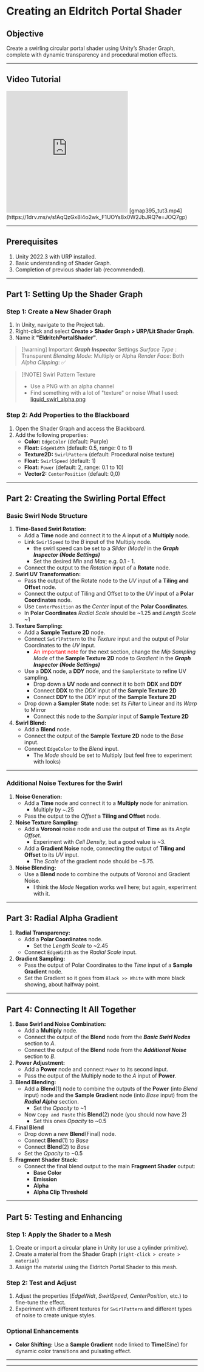 # Creating an Eldritch Portal Shader

## Objective
Create a swirling circular portal shader using Unity’s Shader Graph, complete with dynamic transparency and procedural motion effects.

---
## Video Tutorial

<iframe src="https://1drv.ms/v/s!AqQzGx8l4o2wk_F1iR6SHuAP0Vb5yg?embed=1" width="320" height="320" frameborder="0" scrolling="no" allowfullscreen></iframe>
[gmap395_tut3.mp4](https://1drv.ms/v/s!AqQzGx8l4o2wk_F1UOYs8x0W2JbJRQ?e=JOQ7gp)

---
## Prerequisites
1. Unity 2022.3 with URP installed.
2. Basic understanding of Shader Graph.
3. Completion of previous shader lab (recommended).

---

## Part 1: Setting Up the Shader Graph
### Step 1: Create a New Shader Graph
1. In Unity, navigate to the Project tab.
2. Right-click and select **Create > Shader Graph > URP/Lit Shader Graph**.
3. Name it **"EldritchPortalShader"**.


> [!warning] Important ***Graph Inspector*** Settings
> *Surface Type* : Transparent
> *Blending Mode*: Multiply or Alpha
> *Render Face*: Both
> *Alpha Clipping*: ✅

> [!NOTE] Swirl Pattern Texture
> - Use a PNG with an alpha channel
> - Find something with a lot of "texture" or noise
> What I used: [liquid_swirl_alpha.png](https://1drv.ms/i/s!AqQzGx8l4o2wk_F0d_KPRwOyyq1jzg?e=mqpCpS)

### Step 2: Add Properties to the Blackboard
1. Open the Shader Graph and access the Blackboard.
2. Add the following properties:
    - **Color:** `EdgeColor` (default: Purple)
    - **Float:** `EdgeWidth` (default: 0.5, range: 0 to 1)
    - **Texture2D:** `SwirlPattern` (default: Procedural noise texture)
    - **Float:** `SwirlSpeed` (default: 1)
    - **Float:** `Power` (default: 2, range: 0.1 to 10)
    - **Vector2:** `CenterPosition` (default: 0,0)

---

## Part 2: Creating the Swirling Portal Effect
### Basic Swirl Node Structure
1. **Time-Based Swirl Rotation:**
    - Add a **Time** node and connect it to the *A* input of a **Multiply** node.
    - Link `SwirlSpeed` to the *B* input of the Multiply node.
        - the swirl speed can be set to a *Slider (Mode)* in the ***Graph Inspector (Node Settings)***
        - Set the desired *Min* and *Max*; e.g. 0.1 - 1.
    - Connect the output to the *Rotation* input of a **Rotate** node.
2. **Swirl UV Transformation:**
    - Pass the output of the Rotate node to the *UV* input of a **Tiling and Offset** node.
    - Connect the output of Tiling and Offset to  to the *UV* input of a **Polar Coordinates** node.
    - Use `CenterPosition` as the *Center* input of the **Polar Coordinates**.
    - In **Polar Coordinates** *Radial Scale* should be ~1.25 and *Length Scale* ~1
3. **Texture Sampling:**
    - Add a **Sample Texture 2D** node.
    - Connect `SwirlPattern` to the *Texture* input and the output of Polar Coordinates to the *UV* input.
        - <font color="#ff0000">An important note</font> for the next section, change the *Mip Sampling Mode* of the **Sample Texture 2D** node to *Gradient* in the ***Graph Inspector (Node Settings)***
    - Use a **DDX** node, a **DDY** node, and the `SamplerState` to refine UV sampling.
        - Drop down a **UV** node and connect it to both **DDX** and **DDY**
        - Connect **DDX** to the *DDX* input of the **Sample Texture 2D**
        - Connect **DDY** to the *DDY* input of the **Sample Texture 2D**
    - Drop down a **Sampler State** node: set its *Filter* to Linear and its *Warp* to Mirror
        - Connect this node to the *Sampler* input of **Sample Texture 2D**
4. **Swirl Blend:**
    - Add a **Blend** node.
    - Connect the output of the **Sample Texture 2D** node to the *Base* input.
    - Connect `EdgeColor` to the *Blend* input.
        - The *Mode* should be set to Multiply (but feel free to experiment with looks)

---

### Additional Noise Textures for the Swirl
1. **Noise Generation:**
    - Add a **Time** node and connect it to a **Multiply** node for animation.
        - Multiply by ~.25
    - Pass the output to the *Offset* a **Tiling and Offset** node.
2. **Noise Texture Sampling:**
    - Add a **Voronoi** noise node and use the output of **Time** as its *Angle Offset*.
        - Experiment with *Cell Density*, but a good value is ~3.
    - Add a **Gradient Noise** node, connecting the output of **Tiling and Offset** to its *UV* input.
        - The *Scale* of the gradient node should be ~5.75.
3. **Noise Blending:**
    - Use a **Blend** node to combine the outputs of Voronoi and Gradient Noise.
        - I think the *Mode* Negation works well here; but again, experiment with it.

---

## Part 3: Radial Alpha Gradient
1. **Radial Transparency:**
    - Add a **Polar Coordinates** node.
        - Set the *Length Scale* to ~2.45
    - Connect `EdgeWidth` as the *Radial Scale* input.
2. **Gradient Sampling:**
    - Pass the output of Polar Coordinates to the *Time* input of a **Sample Gradient** node.
    - Set the Gradient so it goes from `Black >> White` with more black showing, about halfway point.

---

## Part 4: Connecting It All Together
1. **Base Swirl and Noise Combination:**
    - Add a **Multiply** node.
    - Connect the output of the **Blend** node from the ***Basic Swirl Nodes*** section to *A*.
    - Connect the output of the **Blend** node from the ***Additional Noise*** section to *B*.
2. **Power Adjustment:**
    - Add a **Power** node and connect `Power` to its second input.
    - Pass the output of the Multiply node to the *A* input of **Power**.
3. **Blend Blending:**
    - Add a **Blend**(1) node to combine the outputs of the **Power** (into *Blend* input) node and the **Sample Gradient** node (into *Base* input) from the  ***Radial Alpha*** section.
        - Set the *Opacity* to ~1
    - Now `Copy and Paste` this **Blend**(2) node (you should now have 2)
        - Set this ones *Opacity* to ~0.5
4. **Final Blend**
	- Drop down a new **Blend**(Final) node.
	- Connect **Blend**(1) to *Base*
	- Connect **Blend**(2) to *Base*
	- Set the *Opacity* to ~0.5
5. **Fragment Shader Stack:**
    - Connect the final blend output to the main **Fragment Shader** output:
        - **Base Color**
        - **Emission**
        - **Alpha**
        - **Alpha Clip Threshold**


---

## Part 5: Testing and Enhancing
### Step 1: Apply the Shader to a Mesh
1. Create or import a circular plane in Unity (or use a cylinder primitive).
2. Create a material from the Shader Graph (`right-click > create > material`)
3. Assign the material using the Eldritch Portal Shader to this mesh.

### Step 2: Test and Adjust
1. Adjust the properties (_EdgeWidt_, _SwirlSpeed_, _CenterPosition_, etc.) to fine-tune the effect.
2. Experiment with different textures for `SwirlPattern` and different types of noise to create unique styles.

### Optional Enhancements
- **Color Shifting:** Use a **Sample Gradient** node linked to **Time**(Sine) for dynamic color transitions and pulsating effect.


---
---